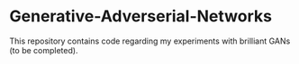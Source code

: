 # Generative-Adverserial-Networks
This repository contains code regarding my experiments with brilliant GANs (to be completed).
